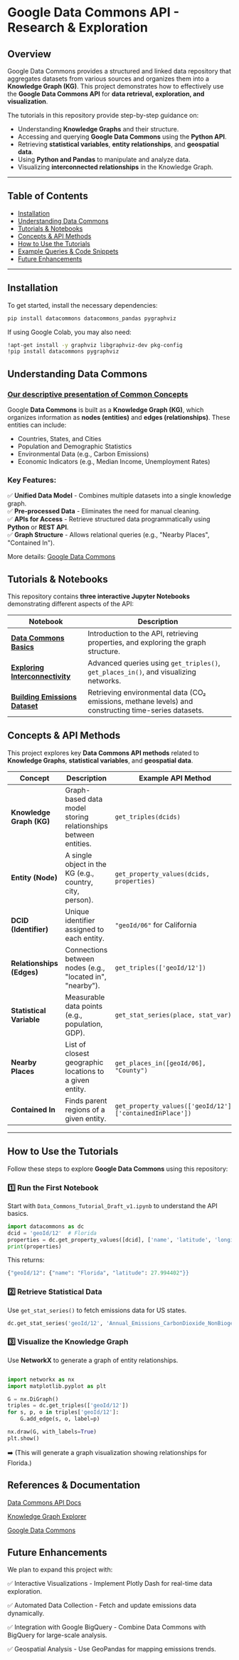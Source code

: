 # Google Data Commons API - Research & Exploration

## **Overview**
Google Data Commons provides a structured and linked data repository that aggregates datasets from various sources and organizes them into a **Knowledge Graph (KG)**. This project demonstrates how to effectively use the **Google Data Commons API** for **data retrieval, exploration, and visualization**. 

The tutorials in this repository provide step-by-step guidance on:
- Understanding **Knowledge Graphs** and their structure.
- Accessing and querying **Google Data Commons** using the **Python API**.
- Retrieving **statistical variables**, **entity relationships**, and **geospatial data**.
- Using **Python and Pandas** to manipulate and analyze data.
- Visualizing **interconnected relationships** in the Knowledge Graph.

---

## **Table of Contents**
- [Installation](#installation)
- [Understanding Data Commons](#understanding-data-commons)
- [Tutorials & Notebooks](#tutorials--notebooks)
- [Concepts & API Methods](#concepts--api-methods)
- [How to Use the Tutorials](#how-to-use-the-tutorials)
- [Example Queries & Code Snippets](#example-queries--code-snippets)
- [Future Enhancements](#future-enhancements)

---

## **Installation**
To get started, install the necessary dependencies:

```bash
pip install datacommons datacommons_pandas pygraphviz
```


If using Google Colab, you may also need:

```bash
!apt-get install -y graphviz libgraphviz-dev pkg-config
!pip install datacommons pygraphviz
```




## Understanding Data Commons

### [Our descriptive presentation of Common Concepts](https://docs.google.com/presentation/d/1cTxp4HvP951GjI8eyAq--MeTdscYBJ6RD-VnGD2CqrU/edit?usp=sharing)

Google **Data Commons** is built as a **Knowledge Graph (KG)**, which organizes information as **nodes (entities)** and **edges (relationships)**. These entities can include:

- Countries, States, and Cities
- Population and Demographic Statistics
- Environmental Data (e.g., Carbon Emissions)
- Economic Indicators (e.g., Median Income, Unemployment Rates)

### **Key Features:**

✅ **Unified Data Model** - Combines multiple datasets into a single knowledge graph.  
✅ **Pre-processed Data** - Eliminates the need for manual cleaning.  
✅ **APIs for Access** - Retrieve structured data programmatically using **Python** or **REST API**.  
✅ **Graph Structure** - Allows relational queries (e.g., "Nearby Places", "Contained In").  

More details: [Google Data Commons](https://datacommons.org/)

## **Tutorials & Notebooks**
This repository contains **three interactive Jupyter Notebooks** demonstrating different aspects of the API:

| Notebook | Description |
|----------|------------|
| **[Data Commons Basics](https://github.com/Nastiiasaenko/Data-Commons-/blob/main/Data_Commons_Tutorial_Draft_v1.ipynb)** | Introduction to the API, retrieving properties, and exploring the graph structure. |
| **[Exploring Interconnectivity](https://github.com/Nastiiasaenko/Data-Commons-/blob/main/Tutorial_blocks.ipynb)** | Advanced queries using `get_triples()`, `get_places_in()`, and visualizing networks. |
| **[Building Emissions Dataset](https://github.com/Nastiiasaenko/Data-Commons-/blob/main/Second_Part_tutorial.ipynb)** | Retrieving environmental data (CO₂ emissions, methane levels) and constructing time-series datasets. |


## **Concepts & API Methods**

This project explores key **Data Commons API methods** related to **Knowledge Graphs**, **statistical variables**, and **geospatial data**.

| **Concept** | **Description** | **Example API Method** |
|------------|---------------|---------------------|
| **Knowledge Graph (KG)** | Graph-based data model storing relationships between entities. | `get_triples(dcids)` |
| **Entity (Node)** | A single object in the KG (e.g., country, city, person). | `get_property_values(dcids, properties)` |
| **DCID (Identifier)** | Unique identifier assigned to each entity. | `"geoId/06"` for California |
| **Relationships (Edges)** | Connections between nodes (e.g., "located in", "nearby"). | `get_triples(['geoId/12'])` |
| **Statistical Variable** | Measurable data points (e.g., population, GDP). | `get_stat_series(place, stat_var)` |
| **Nearby Places** | List of closest geographic locations to a given entity. | `get_places_in([geoId/06], "County")` |
| **Contained In** | Finds parent regions of a given entity. | `get_property_values(['geoId/12'], ['containedInPlace'])` |

---

## **How to Use the Tutorials**

Follow these steps to explore **Google Data Commons** using this repository:

### **1️⃣ Run the First Notebook**
Start with `Data_Commons_Tutorial_Draft_v1.ipynb` to understand the API basics.

```python
import datacommons as dc
dcid = 'geoId/12'  # Florida
properties = dc.get_property_values([dcid], ['name', 'latitude', 'longitude'])
print(properties)

```

This returns:

```python
{"geoId/12": {"name": "Florida", "latitude": 27.994402"}}


```

### **2️⃣ Retrieve Statistical Data**

Use `get_stat_series()` to fetch emissions data for US states.

```python
dc.get_stat_series('geoId/12', 'Annual_Emissions_CarbonDioxide_NonBiogenic')


```
### **3️⃣ Visualize the Knowledge Graph**


Use **NetworkX** to generate a graph of entity relationships.

```python

import networkx as nx
import matplotlib.pyplot as plt

G = nx.DiGraph()
triples = dc.get_triples(['geoId/12'])
for s, p, o in triples['geoId/12']:
    G.add_edge(s, o, label=p)

nx.draw(G, with_labels=True)
plt.show()
```

➡️ (This will generate a graph visualization showing relationships for Florida.)

## References & Documentation
[Data Commons API Docs](https://docs.datacommons.org/api/)

[Knowledge Graph Explorer](https://datacommons.org/browser/)

[Google Data Commons](https://datacommons.org/)



## Future Enhancements
We plan to expand this project with:

✅ Interactive Visualizations - Implement Plotly Dash for real-time data exploration.

✅ Automated Data Collection - Fetch and update emissions data dynamically.

✅ Integration with Google BigQuery - Combine Data Commons with BigQuery for large-scale analysis.

✅ Geospatial Analysis - Use GeoPandas for mapping emissions trends.









